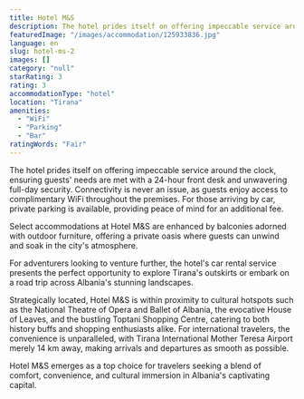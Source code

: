 ```yaml
---
title: Hotel M&S
description: The hotel prides itself on offering impeccable service around the clock, ensuring guests' needs are met with a 24-hour front desk and unwavering full-day securi
featuredImage: "/images/accommodation/125933836.jpg"
language: en
slug: hotel-ms-2
images: []
category: "null"
starRating: 3
rating: 3
accommodationType: "hotel"
location: "Tirana"
amenities:
  - "WiFi"
  - "Parking"
  - "Bar"
ratingWords: "Fair"
---
```


The hotel prides itself on offering impeccable service around the clock, ensuring guests' needs are met with a 24-hour front desk and unwavering full-day security. Connectivity is never an issue, as guests enjoy access to complimentary WiFi throughout the premises. For those arriving by car, private parking is available, providing peace of mind for an additional fee.

Select accommodations at Hotel M&S are enhanced by balconies adorned with outdoor furniture, offering a private oasis where guests can unwind and soak in the city's atmosphere.

For adventurers looking to venture further, the hotel's car rental service presents the perfect opportunity to explore Tirana's outskirts or embark on a road trip across Albania's stunning landscapes.

Strategically located, Hotel M&S is within proximity to cultural hotspots such as the National Theatre of Opera and Ballet of Albania, the evocative House of Leaves, and the bustling Toptani Shopping Centre, catering to both history buffs and shopping enthusiasts alike. For international travelers, the convenience is unparalleled, with Tirana International Mother Teresa Airport merely 14 km away, making arrivals and departures as smooth as possible.

Hotel M&S emerges as a top choice for travelers seeking a blend of comfort, convenience, and cultural immersion in Albania's captivating capital.

